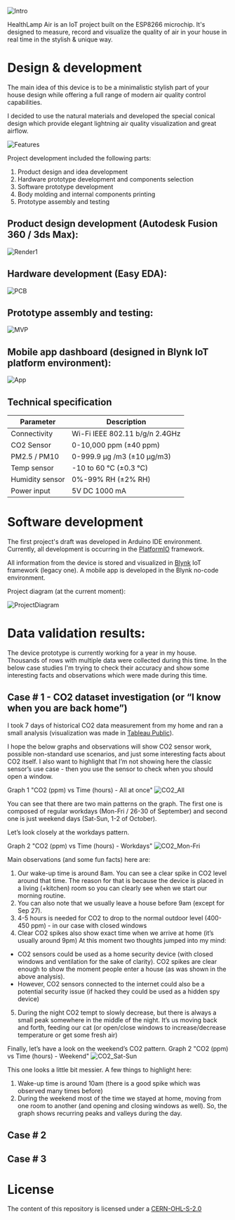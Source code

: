![Intro](https://github.com/rodionpotachin/iot-air-quality-healthlamp-project/blob/master/img/Intro.png?raw=true)

HealthLamp Air is an IoT project built on the ESP8266 microchip. It's designed to measure, record and visualize the quality of air in your house in real time in the stylish & unique way.

# Design & development

The main idea of this device is to be a minimalistic stylish part of your house design while offering a full range of modern air quality control capabilities.

I decided to use the natural materials and developed the special conical design which provide elegant lightning air quality visualization and great airflow.

![Features](https://github.com/rodionpotachin/iot-air-quality-healthlamp-project/blob/master/img/Features.png?raw=true)

Project development included the following parts:
1. Product design and idea development
2. Hardware prototype development and components selection
2. Software prototype development
3. Body molding and internal components printing
4. Prototype assembly and testing

## Product design development (Autodesk Fusion 360 / 3ds Max):

![Render1](https://github.com/rodionpotachin/iot-air-quality-healthlamp-project/blob/master/img/Render1.PNG?raw=true)

## Hardware development (Easy EDA):

![PCB](https://github.com/rodionpotachin/iot-air-quality-healthlamp-project/blob/master/img/PCB.png?raw=true)

## Prototype assembly and testing:

![MVP](https://github.com/rodionpotachin/iot-air-quality-healthlamp-project/blob/master/img/MVP.png?raw=true)

## Mobile app dashboard (designed in Blynk IoT platform environment):

![App](https://github.com/rodionpotachin/iot-air-quality-healthlamp-project/blob/master/img/App.png?raw=true)

## Technical specification

| Parameter  | Description  |
| ---------- | ------------ |
| Connectivity |Wi-Fi IEEE 802.11 b/g/n 2.4GHz|
| CO2 Sensor | 0-10,000 ppm (±40 ppm)|
| PM2.5 / PM10 | 0-999.9 μg /m3 (±10 μg/m3)|
| Temp sensor| -10 to 60 ℃ (±0.3 ℃)|
| Humidity sensor | 0%-99% RH (±2% RH)|
| Power input | 5V DC 1000 mA |

# Software development

The first project's draft was developed in Arduino IDE environment. Currently, all development is occurring in the [PlatformIO](https://platformio.org) framework.

All information from the device is stored and visualized in [Blynk](https://blynk.io) IoT framework (legacy one). A mobile app is developed in the Blynk no-code environment.

Project diagram (at the current moment):  

![ProjectDiagram](https://github.com/rodionpotachin/iot-air-quality-healthlamp-project/blob/master/img/ProjectDiagram.png?raw=true)

# Data validation results:

The device prototype is currently working for a year in my house. Thousands of rows with multiple data were collected during this time.
In the below case studies I'm trying to check their accuracy and show some interesting facts and observations which were made during this time.

## Case # 1 - CO2 dataset investigation (or “I know when you are back home”)

I took 7 days of historical CO2 data measurement from my home and ran a small analysis (visualization was made in [Tableau Public](https://www.tableau.com)).

I hope the below graphs and observations will show CO2 sensor work, possible non-standard use scenarios, and just some interesting facts about CO2 itself. I also want to highlight that I’m not showing here the classic sensor’s use case - then you use the sensor to check when you should open a window.

Graph 1 "CO2 (ppm) vs Time (hours) - All at once"
![CO2_All](https://github.com/rodionpotachin/iot-air-quality-healthlamp-project/blob/master/img/CO2_All.png?raw=true)

You can see that there are two main patterns on the graph. The first one is composed of regular workdays (Mon-Fri / 26-30 of September) and second one is just weekend days (Sat-Sun, 1-2 of October).

Let’s look closely at the workdays pattern.

Graph 2 "CO2 (ppm) vs Time (hours) - Workdays"
![CO2_Mon-Fri](https://github.com/rodionpotachin/iot-air-quality-healthlamp-project/blob/master/img/CO2_Mon-Fri.png?raw=true)

Main observations (and some fun facts) here are:
1. Our wake-up time is around 8am. You can see a clear spike in CO2 level around that time. The reason for that is because the device is placed in a living (+kitchen) room so you can clearly see when we start our morning routine.
2. You can also note that we usually leave a house before 9am (except for Sep 27).
3. 4-5 hours is needed for CO2 to drop to the normal outdoor level (400-450 ppm) - in our case with closed windows
4. Clear CO2 spikes also show exact time when we arrive at home (it’s usually around 9pm)
At this moment two thoughts jumped into my mind:
  - CO2 sensors could be used as a home security device (with closed windows and ventilation for the sake of clarity). CO2 spikes are clear enough to show the moment people enter a house (as was shown in the above analysis).
  - However, CO2 sensors connected to the internet could also be a potential security issue (if hacked they could be used as a hidden spy device)
5. During the night CO2 tempt to slowly decrease, but there is always a small peak somewhere in the middle of the night. It’s us moving back and forth, feeding our cat (or open/close windows to increase/decrease temperature or get some fresh air)

Finally, let’s have a look on the weekend’s CO2 pattern.
Graph 2 "CO2 (ppm) vs Time (hours) - Weekend"
![CO2_Sat-Sun](https://github.com/rodionpotachin/iot-air-quality-healthlamp-project/blob/master/img/CO2_Sat-Sun.png?raw=true)

This one looks a little bit messier. A few things to highlight here:
1. Wake-up time is around 10am (there is a good spike which was observed many times before)
2. During the weekend most of the time we stayed at home, moving from one room to another (and opening and closing windows as well). So, the graph shows recurring peaks and valleys during the day.  

## Case # 2

## Case # 3

# License

The content of this repository is licensed under a [CERN-OHL-S-2.0](https://cern-ohl.web.cern.ch)
